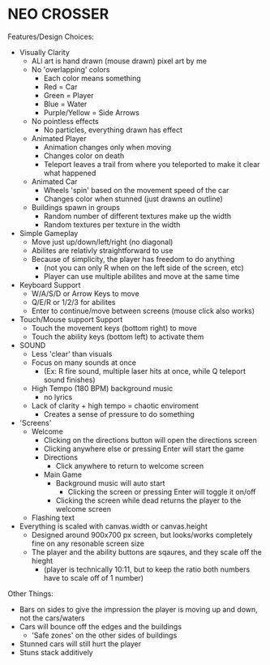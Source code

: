 # NEO CROSSER

Features/Design Choices:
- Visually Clarity
    - ALl art is hand drawn (mouse drawn) pixel art by me
    - No 'overlapping' colors
        - Each color means something
        - Red = Car
        - Green = Player
        - Blue = Water
        - Purple/Yellow = Side Arrows
    - No pointless effects
        - No particles, everything drawn has effect
    - Animated Player
        - Animation changes only when moving
        - Changes color on death
        - Teleport leaves a trail from where you teleported to make it clear what happened
    - Animated Car
        - Wheels 'spin' based on the movement speed of the car
        - Changes color when stunned (just drawns an outline)
    - Buildings spawn in groups
        - Random number of different textures make up the width
        - Random textures per texture in the width
- Simple Gameplay
    - Move just up/down/left/right (no diagonal)
    - Abilites are relativly straightforward to use
    - Because of simplicity, the player has freedom to do anything
        - (not you can only R when on the left side of the screen, etc)
        - Player can use multiple abilites and move at the same time
- Keyboard Support
    - W/A/S/D or Arrow Keys to move
    - Q/E/R or 1/2/3 for abilites
    - Enter to continue/move between screens (mouse click also works)
- Touch/Mouse support Support
    - Touch the movement keys (bottom right) to move
    - Touch the ability keys (bottom left) to activate them
- SOUND
    - Less 'clear' than visuals
    - Focus on many sounds at once
        - (Ex: R fire sound, multiple laser hits at once, while Q teleport sound finishes)
    - High Tempo (180 BPM) background music
        - no lyrics
    - Lack of clarity + high tempo = chaotic enviroment
        - Creates a sense of pressure to do something
- 'Screens'
    - Welcome
        - Clicking on the directions button will open the directions screen
        - Clicking anywhere else or pressing Enter will start the game
        - Directions
            - Click anywhere to return to welcome screen
        - Main Game
            - Background music will auto start
                - Clicking the screen or pressing Enter will toggle it on/off
            - Clicking the screen while dead returns the player to the welcome screen
    - Flashing text
- Everything is scaled with canvas.width or canvas.height
    - Designed around 900x700 px screen, but looks/works completely fine on any resonable screen size
    - The player and the ability buttons are sqaures, and they scale off the hieght
        - (player is technically 10:11, but to keep the ratio both numbers have to scale off of 1 number) 

Other Things:
- Bars on sides to give the impression the player is moving up and down, not the cars/waters
- Cars will bounce off the edges and the buildings
    - 'Safe zones' on the other sides of buildings
- Stunned cars will still hurt the player
- Stuns stack additively 